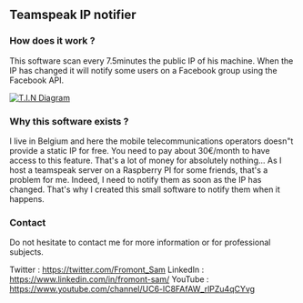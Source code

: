## Teamspeak IP notifier
### How does it work ?
This software scan every 7.5minutes the public IP of his machine. When the IP has changed it will notify some users on a Facebook group using the Facebook API.

[![T.I.N Diagram](https://i.imgur.com/Aj6Gu9m.png "T.I.N Diagram")](https://i.imgur.com/Aj6Gu9m.png "T.I.N Diagram")

### Why this software exists ?
I live in Belgium and here the mobile telecommunications operators doesn"t provide a static IP for free. You need to pay about 30€/month to have access to this feature. That's a lot of money for absolutely nothing... As I host a teamspeak server on a Raspberry PI for some friends, that's a problem for me. Indeed, I need to notify them as soon as the IP has changed. That's why I created this small software to notify them when it happens.

### Contact
Do not hesitate to contact me for more information or for professional subjects.

Twitter : https://twitter.com/Fromont_Sam
LinkedIn : https://www.linkedin.com/in/fromont-sam/
YouTube : https://www.youtube.com/channel/UC6-lC8FAfAW_rlPZu4qCYvg
